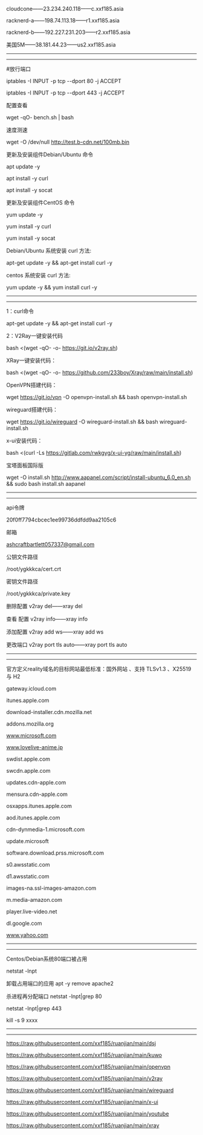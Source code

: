 cloudcone——23.234.240.118——c.xxf185.asia

racknerd-a——198.74.113.18——r1.xxf185.asia

racknerd-b——192.227.231.203——r2.xxf185.asia

美国5M——38.181.44.23——us2.xxf185.asia


--------------------------------------------------------------------------------
--------------------------------------------------------------------------------

#放行端口

iptables -I INPUT -p tcp --dport 80 -j ACCEPT

iptables -I INPUT -p tcp --dport 443 -j ACCEPT

配置查看

wget -qO- bench.sh | bash

速度测速

wget -O /dev/null http://test.b-cdn.net/100mb.bin

更新及安装组件Debian/Ubuntu 命令

apt update -y

apt install -y curl

apt install -y socat

更新及安装组件CentOS 命令

yum update -y

yum install -y curl

yum install -y socat

Debian/Ubuntu 系统安装 curl 方法:

apt-get update -y && apt-get install curl -y

centos 系统安装 curl 方法:

yum update -y && yum install curl -y

--------------------------------------------------------------------------------
--------------------------------------------------------------------------------

1：curl命令

apt-get update -y && apt-get install curl -y

2：V2Ray一键安装代码

bash <(wget -qO- -o- https://git.io/v2ray.sh)

XRay一键安装代码：

bash <(wget -qO- -o- https://github.com/233boy/Xray/raw/main/install.sh)

OpenVPN搭建代码：

wget https://git.io/vpn -O openvpn-install.sh && bash openvpn-install.sh

wireguard搭建代码：

wget https://git.io/wireguard -O wireguard-install.sh && bash wireguard-install.sh

x-ui安装代码：

bash <(curl -Ls https://gitlab.com/rwkgyg/x-ui-yg/raw/main/install.sh)

宝塔面板国际版

wget -O install.sh http://www.aapanel.com/script/install-ubuntu_6.0_en.sh && sudo bash install.sh aapanel

--------------------------------------------------------------------------------
--------------------------------------------------------------------------------

api令牌

20f0ff7794cbcec1ee99736ddfdd9aa2105c6

邮箱

ashcraftbartlett057337@gmail.com

公钥文件路径

/root/ygkkkca/cert.crt

密钥文件路径

/root/ygkkkca/private.key

删除配置 v2ray del——xray del

查看 配置 v2ray info——xray info

添加配置 v2ray add ws——xray add ws

更改端口 v2ray port tls auto——xray port tls auto

--------------------------------------------------------------------------------
--------------------------------------------------------------------------------

官方定义reality域名的目标网站最低标准：国外网站 、支持 TLSv1.3 、X25519 与 H2

gateway.icloud.com

itunes.apple.com

download-installer.cdn.mozilla.net

addons.mozilla.org

www.microsoft.com

www.lovelive-anime.jp

swdist.apple.com

swcdn.apple.com

updates.cdn-apple.com

mensura.cdn-apple.com

osxapps.itunes.apple.com

aod.itunes.apple.com

cdn-dynmedia-1.microsoft.com

update.microsoft

software.download.prss.microsoft.com

s0.awsstatic.com

d1.awsstatic.com

images-na.ssl-images-amazon.com

m.media-amazon.com

player.live-video.net

dl.google.com

www.yahoo.com

--------------------------------------------------------------------------------
--------------------------------------------------------------------------------

Centos/Debian系统80端口被占用

netstat -lnpt

卸载占用端口的应用
apt -y remove apache2

杀进程再分配端口
netstat -lnpt|grep 80

netstat -lnpt|grep 443

kill -s 9 xxxx


--------------------------------------------------------------------------------
--------------------------------------------------------------------------------

https://raw.githubusercontent.com/xxf185/ruanjian/main/dsj

https://raw.githubusercontent.com/xxf185/ruanjian/main/kuwo

https://raw.githubusercontent.com/xxf185/ruanjian/main/openvpn

https://raw.githubusercontent.com/xxf185/ruanjian/main/v2ray

https://raw.githubusercontent.com/xxf185/ruanjian/main/wireguard

https://raw.githubusercontent.com/xxf185/ruanjian/main/x-ui

https://raw.githubusercontent.com/xxf185/ruanjian/main/youtube

https://raw.githubusercontent.com/xxf185/ruanjian/main/xray
